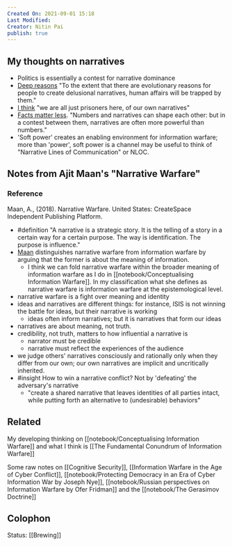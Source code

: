 ```yaml
---
Created On: 2021-09-01 15:18
Last Modified: 
Creator: Nitin Pai
publish: true
---
```


## My thoughts on narratives
- Politics is essentially a contest for narrative dominance 
- [Deep reasons](https://twitter.com/acorn/status/92176245726511104) "To the extent that there are evolutionary reasons for people to create delusional narratives, human affairs will be trapped by them."
- [I think](https://twitter.com/acorn/status/694734782832459776) "we are all just prisoners here, of our own narratives" 
- [Facts matter less](https://twitter.com/acorn/status/1288364431261351941). "Numbers and narratives can shape each other: but in a contest between them, narratives are often more powerful than numbers."
- 'Soft power' creates an enabling environment for information warfare; more than 'power', soft power is a channel may be useful to think of "Narrative Lines of Communication" or NLOC. 

## Notes from Ajit Maan's "Narrative Warfare"
### Reference
Maan, A., (2018). Narrative Warfare. United States: CreateSpace Independent Publishing Platform.
-  #definition "A narrative is a strategic story. It is the telling of a story in a certain way for a certain purpose. The way is identification. The purpose is influence."
- [Maan](https://www.narrative-strategies.com/ajit-maan) distinguishes narrative warfare from information warfare by arguing that the former is about the meaning of information. 
	- I think we can fold narrative warfare within the broader meaning of information warfare as I do in [[notebook/Conceptualising Information Warfare]]. In my classification what she defines as narrative warfare is information warfare at the epistemological level. 
- narrative warfare is a fight over meaning and identity
- ideas and narratives are different things: for instance, ISIS is not winning the battle for ideas, but their narrative is working
	- ideas often inform narratives; but it is narratives that form our ideas
- narratives are about meaning, not truth.
- credibility, not truth, matters to how influential a narrative is
	- narrator must be credible
	- narrative must reflect the experiences of the audience
- we judge others' narratives consciously and rationally only when they differ from our own; our own narratives are implicit and uncritically inherited. 
- #insight How to win a narrative conflict? Not by 'defeating' the adversary's narrative 
	- "create a shared narrative that leaves identities of all parties intact, while putting forth an alternative to (undesirable) behaviors"

## Related

My developing thinking on [[notebook/Conceptualising Information Warfare]]
and what I think is [[The Fundamental Conundrum of Information Warfare]]

Some raw notes on [[Cognitive Security]], [[Information Warfare in the Age of Cyber Conflict]], [[notebook/Protecting Democracy in an Era of Cyber Information War by Joseph Nye]], [[notebook/Russian perspectives on Information Warfare by Ofer Fridman]] and the [[notebook/The Gerasimov Doctrine]]

## Colophon
Status: [[Brewing]]